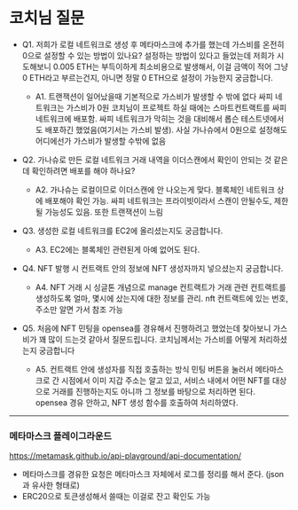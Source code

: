 # 코치님 질문

- Q1. 저희가 로컬 네트워크로 생성 후 메타마스크에 추가를 했는데
  가스비를 온전히 0으로 설정할 수 있는 방법이 있나요?
  설정하는 방법이 있다고 들었는데 저희가 시도해보니 0.005 ETH는 부득이하게 최소비용으로 발생해서, 이걸 금액이 적어 그냥 0 ETH라고 부르는건지, 아니면 정말 0 ETH으로 설정이 가능한지 궁금합니다.
  
  - A1. 트랜잭션이 일어났을때 기본적으로 가스비가 발생할 수 밖에 없다
    싸피 네트워크는 가스비가 0원
    코치님이 프로젝트 하실 때에는 스마트컨트랙트를 싸피 네트워크에 배포함.
    싸피 네트워크가 막히는 것을 대비해서 롭슨 테스트넷에서도 배포하긴 했었음(여기서는 가스비 발생).
    사실 가나슈에서 0원으로 설정해도 어디에선가 가스비가 발생할 수밖에 없음

- Q2. 가나슈로 만든 로컬 네트워크 거래 내역을 이더스캔에서 확인이 안되는 것 같은데 확인하려면 배포를 해야 하나요?
  
  - A2. 가나슈는 로컬이므로 이더스캔에 안 나오는게 맞다.
    블록체인 네트워크 상에 배포해야 확인 가능.
    싸피 네트워크는 프라이빗이라서 스캔이 안될수도, 제한될 가능성도 있음. 또한 트랜잭션이 느림

- Q3. 생성한 로컬 네트워크를 EC2에 올리셨는지도 궁금합니다.
  
  - A3. EC2에는 블록체인 관련된게 아예 없어도 된다.

- Q4. NFT 발행 시 컨트랙트 안의 정보에 NFT 생성자까지 넣으셨는지 궁금합니다.
  
  - A4. NFT 거래 시 싱글톤 개념으로 manage 컨트랙트가 거래 관련 컨트랙트를 생성하도록
    얼마, 몇시에 샀는지에 대한 정보를 관리.
    nft 컨트랙트에 있는 번호, 주소만 알면 가서 참조 가능

- Q5. 처음에 NFT 민팅을 opensea를 경유해서 진행하려고 했었는데
  찾아보니 가스비가 꽤 많이 드는것 같아서 질문드립니다.
  코치님께서는 가스비를 어떻게 처리하셨는지 궁금합니다
  
  - A5. 컨트랙트 안에 생성자를 직접 호출하는 방식
    민팅 버튼을 눌러서 메타마스크로 간 시점에서 이미 지갑 주소는 알고 있고, 서비스 내에서 어떤 NFT를 대상으로 거래를 진행하는지도 아니까
    그 정보를 바탕으로 처리하면 된다.
    opensea 경유 안하고, NFT 생성 함수를 호출하여 처리하였다.

---

### 메타마스크 플레이그라운드

[](https://metamask.github.io/api-playground/api-documentation/)https://metamask.github.io/api-playground/api-documentation/

- 메타마스크를 경유한 요청은 메타마스크 자체에서 로그를 정리를 해서 준다.
  (json과 유사한 형태로)
- ERC20으로 토큰생성해서 쓸때는 이걸로 잔고 확인도 가능
